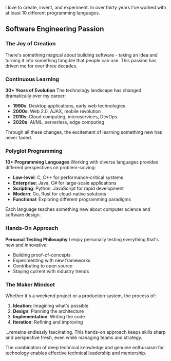 I love to create, invent, and experiment. In over thirty years I've worked with at least 10 different programming languages.

## Software Engineering Passion

### The Joy of Creation
There's something magical about building software - taking an idea and turning it into something tangible that people can use. This passion has driven me for over three decades.

### Continuous Learning

**30+ Years of Evolution**
The technology landscape has changed dramatically over my career:

- **1990s**: Desktop applications, early web technologies
- **2000s**: Web 2.0, AJAX, mobile revolution
- **2010s**: Cloud computing, microservices, DevOps
- **2020s**: AI/ML, serverless, edge computing

Through all these changes, the excitement of learning something new has never faded.

### Polyglot Programming

**10+ Programming Languages**
Working with diverse languages provides different perspectives on problem-solving:

- **Low-level**: C, C++ for performance-critical systems
- **Enterprise**: Java, C# for large-scale applications
- **Scripting**: Python, JavaScript for rapid development
- **Modern**: Go, Rust for cloud-native solutions
- **Functional**: Exploring different programming paradigms

Each language teaches something new about computer science and software design.

### Hands-On Approach

**Personal Testing Philosophy**
I enjoy personally testing everything that's new and innovative:

- Building proof-of-concepts
- Experimenting with new frameworks
- Contributing to open source
- Staying current with industry trends

### The Maker Mindset

Whether it's a weekend project or a production system, the process of:
1. **Ideation**: Imagining what's possible
2. **Design**: Planning the architecture
3. **Implementation**: Writing the code
4. **Iteration**: Refining and improving

...remains endlessly fascinating. This hands-on approach keeps skills sharp and perspective fresh, even while managing teams and strategy.

The combination of deep technical knowledge and genuine enthusiasm for technology enables effective technical leadership and mentorship.
